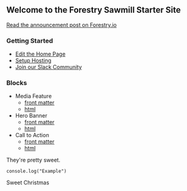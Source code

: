 ## Welcome to the Forestry Sawmill Starter Site

[Read the announcement post on Forestry.io](https://forestry.io/blog/sawmill-layout-composer-for-hugo-and-forestry/#/)

### Getting Started
* [Edit the Home Page](#/pages/content-_index-md/)
* [Setup Hosting](#/settings/hosting)
* [Join our Slack Community](https://forestry.io/blog/join-our-slack-community/)

### Blocks
* Media Feature
  * [front matter](#/frontmatter/edit/media-feature/)
  * [html](https://github.com/dwalkr/sawmill/blob/master/layouts/partials/blocks/media-feature.html)
* Hero Banner
  * [front matter](#/frontmatter/edit/hero-section/)
  * [html](https://github.com/dwalkr/sawmill/blob/master/layouts/partials/blocks/hero.html)
* Call to Action
  * [front matter](#/frontmatter/edit/call-to-action/)
  * [html](https://github.com/dwalkr/sawmill/blob/master/layouts/partials/blocks/cta.html)
  
They're pretty sweet.

```
console.log("Example")
```

Sweet Christmas
  
